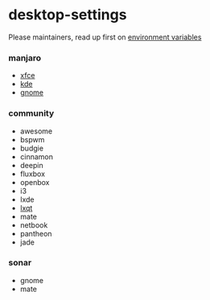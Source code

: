 desktop-settings
================

Please maintainers, read up first on
[environment variables](https://wiki.archlinux.org/index.php/environment_variables)

### manjaro

* [xfce](https://gitlab.manjaro.org/profiles-and-settings/manjaro-xfce-settings)
* [kde](https://gitlab.manjaro.org/profiles-and-settings/manjaro-kde-settings)
* [gnome](https://gitlab.manjaro.org/profiles-and-settings/manjaro-gnome-settings)

### community

* awesome
* bspwm
* budgie
* cinnamon
* deepin
* fluxbox
* openbox
* i3
* lxde
* [lxqt](https://gitlab.manjaro.org/profiles-and-settings/manjaro-lxqt-settings)
* mate
* netbook
* pantheon
* jade

### sonar

* gnome
* mate
